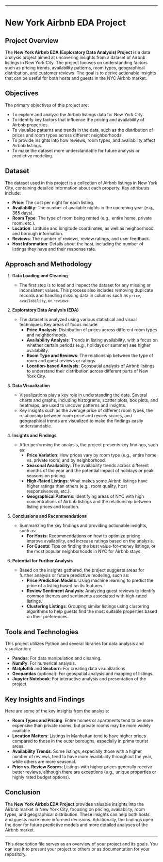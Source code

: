 

---

# New York Airbnb EDA Project

## Project Overview
The **New York Airbnb EDA (Exploratory Data Analysis) Project** is a data analysis project aimed at uncovering insights from a dataset of Airbnb listings in New York City. The project focuses on understanding factors such as pricing trends, availability patterns, room types, geographical distribution, and customer reviews. The goal is to derive actionable insights that can be useful for both hosts and guests in the NYC Airbnb market.

## Objectives
The primary objectives of this project are:
- To explore and analyze the Airbnb listings data for New York City.
- To identify key factors that influence the pricing and availability of Airbnb properties.
- To visualize patterns and trends in the data, such as the distribution of prices and room types across different neighborhoods.
- To provide insights into how reviews, room types, and availability affect Airbnb listings.
- To make the dataset more understandable for future analysis or predictive modeling.

## Dataset
The dataset used in this project is a collection of Airbnb listings in New York City, containing detailed information about each property. Key attributes include:
- **Price**: The cost per night for each listing.
- **Availability**: The number of available nights in the upcoming year (e.g., 365 days).
- **Room Type**: The type of room being rented (e.g., entire home, private room, etc.).
- **Location**: Latitude and longitude coordinates, as well as neighborhood and borough information.
- **Reviews**: The number of reviews, review ratings, and user feedback.
- **Host Information**: Details about the host, including the number of listings they have and their response rate.

## Approach and Methodology

1. **Data Loading and Cleaning**
   - The first step is to load and inspect the dataset for any missing or inconsistent values. This process also includes removing duplicate records and handling missing data in columns such as `price`, `availability`, or `reviews`.

2. **Exploratory Data Analysis (EDA)**
   - The dataset is analyzed using various statistical and visual techniques. Key areas of focus include:
     - **Price Analysis**: Distribution of prices across different room types and neighborhoods.
     - **Availability Analysis**: Trends in listing availability, with a focus on whether certain periods (e.g., holidays or summer) see higher availability.
     - **Room Type and Reviews**: The relationship between the type of room and guest reviews or ratings.
     - **Location-based Analysis**: Geospatial analysis of Airbnb listings to understand their distribution across different parts of New York City.

3. **Data Visualization**
   - Visualizations play a key role in understanding the data. Several charts and graphs, including histograms, scatter plots, box plots, and heatmaps, are used to uncover patterns and insights.
   - Key insights such as the average price of different room types, the relationship between room price and review scores, and geographical trends are visualized to make the findings easily understandable.

4. **Insights and Findings**
   - After performing the analysis, the project presents key findings, such as:
     - **Price Variation**: How prices vary by room type (e.g., entire home vs. private room) and by neighborhood.
     - **Seasonal Availability**: The availability trends across different months of the year and the potential impact of holidays or peak seasons on pricing.
     - **High-Rated Listings**: What makes some Airbnb listings have higher ratings than others (e.g., room quality, host responsiveness, etc.).
     - **Geographical Patterns**: Identifying areas of NYC with high concentrations of Airbnb listings and the relationship between listing prices and location.

5. **Conclusions and Recommendations**
   - Summarizing the key findings and providing actionable insights, such as:
     - **For Hosts**: Recommendations on how to optimize pricing, improve availability, and increase ratings based on the analysis.
     - **For Guests**: Tips on finding the best value-for-money listings, or the most popular neighborhoods in NYC for Airbnb stays.

6. **Potential for Further Analysis**
   - Based on the insights gathered, the project suggests areas for further analysis or future predictive modeling, such as:
     - **Price Prediction Models**: Using machine learning to predict the price of a listing based on its features.
     - **Review Sentiment Analysis**: Analyzing guest reviews to identify common themes and sentiments associated with high-rated listings.
     - **Clustering Listings**: Grouping similar listings using clustering algorithms to help guests find the most suitable properties based on their preferences.

## Tools and Technologies
This project utilizes Python and several libraries for data analysis and visualization:
- **Pandas**: For data manipulation and cleaning.
- **NumPy**: For numerical analysis.
- **Matplotlib** and **Seaborn**: For creating data visualizations.
- **Geopandas** (optional): For geospatial analysis and mapping of listings.
- **Jupyter Notebook**: For interactive analysis and presentation of the project.

## Key Insights and Findings
Here are some of the key insights from the analysis:
- **Room Types and Pricing**: Entire homes or apartments tend to be more expensive than private rooms, but private rooms may be more widely available.
- **Location Matters**: Listings in Manhattan tend to have higher prices compared to those in the outer boroughs, especially in prime tourist areas.
- **Availability Trends**: Some listings, especially those with a higher number of reviews, tend to have more availability throughout the year, while others are more seasonal.
- **Price vs. Review Scores**: Listings with higher prices generally receive better reviews, although there are exceptions (e.g., unique properties or highly rated budget options).

## Conclusion
The **New York Airbnb EDA Project** provides valuable insights into the Airbnb market in New York City, focusing on pricing, availability, room types, and geographical distribution. These insights can help both hosts and guests make more informed decisions. Additionally, the findings open the door for future predictive models and more detailed analyses of the Airbnb market.

---

This description file serves as an overview of your project and its goals. You can use it to present your project to others or as documentation for your repository.

